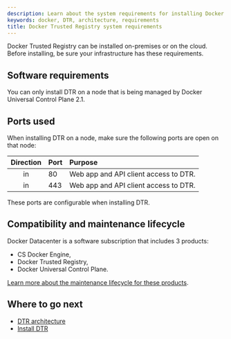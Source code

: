 ```yaml
---
description: Learn about the system requirements for installing Docker Trusted Registry.
keywords: docker, DTR, architecture, requirements
title: Docker Trusted Registry system requirements
---
```


Docker Trusted Registry can be installed on-premises or on the cloud.
Before installing, be sure your infrastructure has these requirements.

## Software requirements

You can only install DTR on a node that is being managed by Docker Universal
Control Plane 2.1.

## Ports used

When installing DTR on a node, make sure the following ports are open on that
node:

| Direction | Port | Purpose                               |
|:---------:|:-----|:--------------------------------------|
|    in     | 80   | Web app and API client access to DTR. |
|    in     | 443  | Web app and API client access to DTR. |

These ports are configurable when installing DTR.

## Compatibility and maintenance lifecycle

Docker Datacenter is a software subscription that includes 3 products:

* CS Docker Engine,
* Docker Trusted Registry,
* Docker Universal Control Plane.

[Learn more about the maintenance lifecycle for these products](http://success.docker.com/Get_Help/Compatibility_Matrix_and_Maintenance_Lifecycle).

## Where to go next

* [DTR architecture](../architecture.md)
* [Install DTR](index.md)
